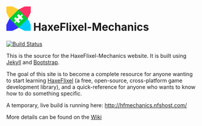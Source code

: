 ![Logo](title-logo/assets/logo.png) HaxeFlixel-Mechanics
==========================

[![Build Status](https://img.shields.io/travis/HaxeFlixel/haxeflixel-mechanics.svg)](https://travis-ci.org/HaxeFlixel/haxeflixel-mechanics)

This is the source for the HaxeFlixel-Mechanics website. It is built using [Jekyll](http://jekyllrb.com/) and [Bootstrap](http://getbootstrap.com/).

The goal of this site is to become a complete resource for anyone wanting to start learning [HaxeFlixel](http://haxeflixel.com) (a free, open-source, cross-platform game development library), and a quick-reference for anyone who wants to know how to do something specific.

A temporary, live build is running here: <http://hfmechanics.nfshost.com/>

More details can be found on the [Wiki](https://github.com/HaxeFlixel/haxeflixel-mechanics/wiki)

